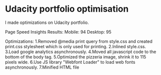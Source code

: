 # Udacity portfolio optimisation

I made optimizations on Udacity portfolio.

Page Speed Insights Results:
Mobile: 94
Desktop: 95

Optimizations:
1.Removed @media print query from style.css and created print.css stylesheet which is only used for printing.
2.Inlined style.css.
3.Load google analytics asynchronously.
4.Moved all javascript code to the bottom of the body tag.
5.Optimized the pizzeria image, shrink it to 115 pixels wide.
6.Use JS library "Webfont Loader" to load web fonts asynchronously.
7.Minified HTML file
